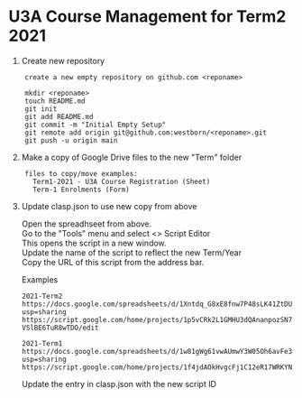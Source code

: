 # U3A Course Management for Term2 2021

1. Create new repository

```
    create a new empty repository on github.com <reponame>

    mkdir <reponame>
    touch README.md
    git init
    git add README.md
    git commit -m "Initial Empty Setup"
    git remote add origin git@github.com:westborn/<reponame>.git
    git push -u origin main
```

2. Make a copy of Google Drive files to the new "Term" folder

```
    files to copy/move examples:
      Term1-2021 - U3A Course Registration (Sheet)
      Term-1 Enrolments (Form)
```

3.  Update clasp.json to use new copy from above

    Open the spreadhseet from above.  
    Go to the "Tools" menu and select <> Script Editor  
    This opens the script in a new window.  
    Update the name of the script to reflect the new Term/Year  
    Copy the URL of this script from the address bar.

    Examples

    ```
    2021-Term2
    https://docs.google.com/spreadsheets/d/1Xntdq_G8xE8fnw7P48sLK41ZtDUjDLVaeX97e1AWoUk/edit?usp=sharing
    https://script.google.com/home/projects/1p5vCRk2L1GMHU3dQAnanpozSN7Amj0SZRJ2oqwgBT-VSlBE6TuR8wTDO/edit

    2021-Term1
    https://docs.google.com/spreadsheets/d/1w81gWg61vwAUmwY3W05Oh6avFe3GSuUGmjXR5u7p6rk/edit?usp=sharing
    https://script.google.com/home/projects/1f4jdAOkHvgcFj1C12eR17WRKYN2kzLV1p5CgQlZQJ3nsRvWS5hXTFuva/edit
    ```

    Update the entry in clasp.json with the new script ID
